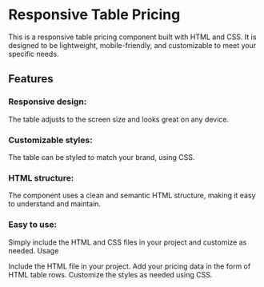 # Responsive Table Pricing

This is a responsive table pricing component built with HTML and CSS. It is designed to be lightweight, mobile-friendly, and customizable to meet your specific needs.

## Features

### Responsive design:
The table adjusts to the screen size and looks great on any device.

### Customizable styles:
The table can be styled to match your brand, using CSS.

### HTML structure:
The component uses a clean and semantic HTML structure, making it easy to understand and maintain.

### Easy to use: 
Simply include the HTML and CSS files in your project and customize as needed.
Usage

Include the HTML file in your project.
Add your pricing data in the form of HTML table rows.
Customize the styles as needed using CSS.
